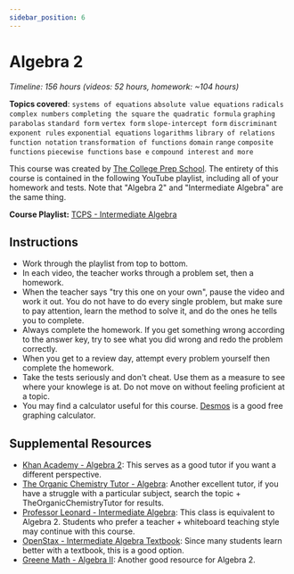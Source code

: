 ```yaml
---
sidebar_position: 6
---
```


# Algebra 2
*Timeline: 156 hours (videos: 52 hours, homework: ~104 hours)*

**Topics covered**:
`systems of equations`
`absolute value equations`
`radicals`
`complex numbers`
`completing the square`
`the quadratic formula`
`graphing parabolas`
`standard form`
`vertex form`
`slope-intercept form`
`discriminant`
`exponent rules`
`exponential equations`
`logarithms`
`library of relations`
`function notation`
`transformation of functions`
`domain`
`range`
`composite functions`
`piecewise functions`
`base e`
`compound interest`
`and more`

This course was created by [The College Prep School](https://www.youtube.com/@thecollegeprepschool4486). The entirety of this course is contained in the following YouTube playlist, including all of your homework and tests. Note that "Algebra 2" and "Intermediate Algebra" are the same thing.

**Course Playlist:** [TCPS - Intermediate Algebra](https://www.youtube.com/playlist?list=PLm2VEQtiYjhoEvVOJzs8jrgFc1zXQVMiQ)

## Instructions

- Work through the playlist from top to bottom.
- In each video, the teacher works through a problem set, then a homework.
- When the teacher says "try this one on your own", pause the video and work it out. You do not have to do every single problem, but make sure to pay attention, learn the method to solve it, and do the ones he tells you to complete.
- Always complete the homework. If you get something wrong according to the answer key, try to see what you did wrong and redo the problem correctly.
- When you get to a review day, attempt every problem yourself then complete the homework.
- Take the tests seriously and don't cheat. Use them as a measure to see where your knowlege is at. Do not move on without feeling proficient at a topic.
- You may find a calculator useful for this course. [Desmos](https://www.desmos.com/calculator) is a good free graphing calculator.

## Supplemental Resources
- [Khan Academy - Algebra 2](https://www.khanacademy.org/math/algebra2): This serves as a good tutor if you want a different perspective.
- [The Organic Chemistry Tutor - Algebra](https://www.youtube.com/playlist?list=PL0o_zxa4K1BUeF2o-MlNpbRiS-oE2Kn6J): Another excellent tutor, if you have a struggle with a particular subject, search the topic + TheOrganicChemistryTutor for results.
- [Professor Leonard - Intermediate Algebra](https://www.youtube.com/playlist?list=PLCA912DC9F9DAF48C): This class is equivalent to Algebra 2. Students who prefer a teacher + whiteboard teaching style may continue with this course.
- [OpenStax - Intermediate Algebra Textbook](https://openstax.org/details/books/intermediate-algebra-2e): Since many students learn better with a textbook, this is a good option.
- [Greene Math - Algebra II](https://www.greenemath.com/AlgebraII.html): Another good resource for Algebra 2.